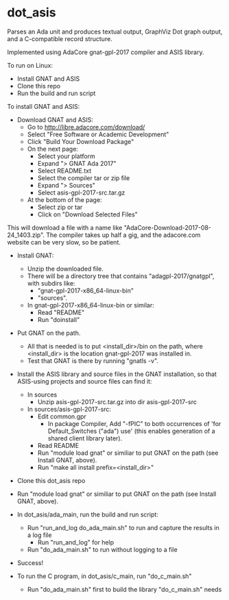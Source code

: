 # dot_asis

Parses an Ada unit and produces textual output, GraphViz Dot graph output, and a C-compatible record structure.

Implemented using AdaCore gnat-gpl-2017 compiler and ASIS library.

To run on Linux:
- Install GNAT and ASIS
- Clone this repo
- Run the build and run script

To install GNAT and ASIS:
- Download GNAT and ASIS:
  - Go to http://libre.adacore.com/download/
  - Select "Free Software or Academic Development"
  - Click "Build Your Download Package"
  - On the next page:
    - Select your platform
    - Expand "> GNAT Ada 2017"
    - Select README.txt
    - Select the compiler tar or zip file
    - Expand "> Sources"
    - Select asis-gpl-2017-src.tar.gz
  - At the bottom of the page:
    - Select zip or tar
    - Click on "Download Selected Files"
  
This will download a file with a name like "AdaCore-Download-2017-08-24_1403.zip". The compiler takes up half a gig, and the adacore.com website can be very slow, so be patient.  

- Install GNAT:
  - Unzip the downloaded file.  
  - There will be a directory tree that contains "adagpl-2017/gnatgpl", with subdirs like:
    - "gnat-gpl-2017-x86_64-linux-bin"
    - "sources".
  - In gnat-gpl-2017-x86_64-linux-bin or similar:
    - Read "README"
    - Run "doinstall"
- Put GNAT on the path.  
  - All that is needed is to put <install_dir>/bin on the path, where <install_dir> is the location gnat-gpl-2017 was installed in.
  - Test that GNAT is there by running "gnatls -v".
  
- Install the ASIS library and source files in the GNAT installation, so that ASIS-using projects and source files can find it:
  - In sources
    - Unzip asis-gpl-2017-src.tar.gz into dir asis-gpl-2017-src
  - In sources/asis-gpl-2017-src:
    - Edit common.gpr
      - In package Compiler, Add "-fPIC" to both occurrences of 'for Default_Switches ("ada") use' (this enables generation of a shared client library later).
    - Read README
    - Run "module load gnat" or similiar to put GNAT on the path (see Install GNAT, above).
    - Run "make all install prefix=<install_dir>"
    
- Clone this dot_asis repo
- Run "module load gnat" or similiar to put GNAT on the path (see Install GNAT, above).
- In dot_asis/ada_main, run the build and run script:
  - Run "run_and_log do_ada_main.sh" to run and capture the results in a log file
    - Run "run_and_log" for help
  - Run "do_ada_main.sh" to run without logging to a file
- Success!
- To run the C program, in dot_asis/c_main, run "do_c_main.sh"
  - Run "do_ada_main.sh" first to build the library "do_c_main.sh" needs
  
